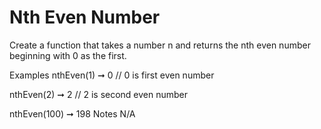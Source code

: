 # Nth Even Number

Create a function that takes a number n and returns the nth even number beginning with 0 as the first.

Examples
nthEven(1) ➞ 0
// 0 is first even number

nthEven(2) ➞ 2
// 2 is second even number

nthEven(100) ➞ 198
Notes
N/A
